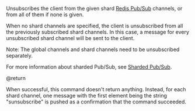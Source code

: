 Unsubscribes the client from the given shard [Redis Pub/Sub](/docs/manual/pubsub) channels, or from all of them if none is given.

When no shard channels are specified, the client is unsubscribed from all the previously subscribed shard channels. 
In this case, a message for every unsubscribed shard channel will be sent to the client. 

Note: The global channels and shard channels need to be unsubscribed separately.

For more information about sharded Pub/Sub, see [Sharded Pub/Sub](/topics/pubsub#sharded-pubsub).

@return

When successful, this command doesn't return anything.
Instead, for each shard channel, one message with the first element being the string "sunsubscribe" is pushed as a confirmation that the command succeeded.
